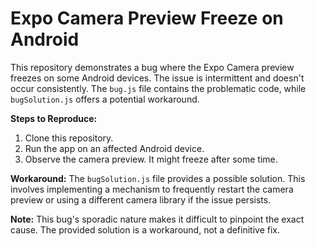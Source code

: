 # Expo Camera Preview Freeze on Android

This repository demonstrates a bug where the Expo Camera preview freezes on some Android devices. The issue is intermittent and doesn't occur consistently.  The `bug.js` file contains the problematic code, while `bugSolution.js` offers a potential workaround.

**Steps to Reproduce:**
1. Clone this repository.
2. Run the app on an affected Android device.
3. Observe the camera preview. It might freeze after some time.

**Workaround:**
The `bugSolution.js` file provides a possible solution. This involves implementing a mechanism to frequently restart the camera preview or using a different camera library if the issue persists.

**Note:** This bug's sporadic nature makes it difficult to pinpoint the exact cause.  The provided solution is a workaround, not a definitive fix.